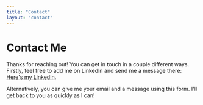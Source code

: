 ```yaml
---
title: "Contact"
layout: "contact"
---
```

# Contact Me
Thanks for reaching out! You can get in touch in a couple different ways. Firstly, feel free to add me on LinkedIn and send me a message there: [Here's my LinkedIn](https://www.linkedin.com/in/anthonyisherwood/).

Alternatively, you can give me your email and a message using this form. I'll get back to you as quickly as I can!